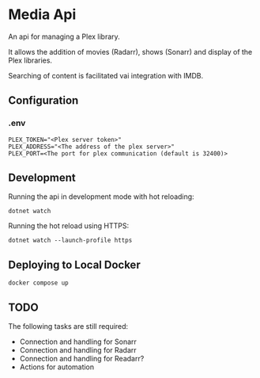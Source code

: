 # Media Api

An api for managing a Plex library.

It allows the addition of movies (Radarr), shows (Sonarr) and display of the
Plex libraries.

Searching of content is facilitated vai integration with IMDB.

## Configuration

### .env

```env
PLEX_TOKEN="<Plex server token>"
PLEX_ADDRESS="<The address of the plex server>"
PLEX_PORT=<The port for plex communication (default is 32400)>
```

## Development

Running the api in development mode with hot reloading:

```SHELL
dotnet watch
```

Running the hot reload using HTTPS:

```SHELL
dotnet watch --launch-profile https
```

## Deploying to Local Docker

```SHELL
docker compose up
```

## TODO

The following tasks are still required:

- Connection and handling for Sonarr
- Connection and handling for Radarr
- Connection and handling for Readarr?
- Actions for automation

